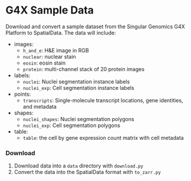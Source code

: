 # G4X Sample Data

Download and convert a sample dataset from the Singular Genomics G4X Platform to SpatialData. The data will include:

- images:
  - `h_and_e`: H&E image in RGB
  - `nuclear`: nuclear stain
  - `eosin`: eosin stain
  - `protein`: multi-channel stack of 20 protein images
- labels:
  - `nuclei`: Nuclei segmentation instance labels
  - `nuclei_exp`: Cell segmentation instance labels
- points:
  - `transcripts`: Single-molecule transcript locations, gene identities, and metadata
- shapes:
  - `nuclei_shapes`: Nuclei segmentation polygons
  - `nuclei_exp`: Cell segmentation polygons
- table:
  - `table`: the cell by gene expression count matrix with cell metadata

### Download
1. Download data into a `data` directory with `download.py`
3. Convert the data into the SpatialData format with `to_zarr.py`

